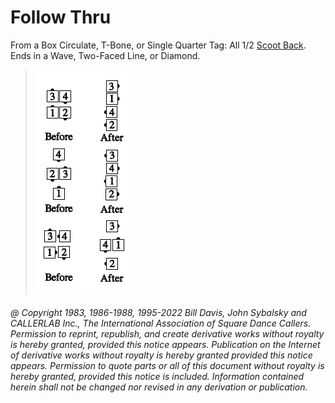 
# Follow Thru

From a Box Circulate, T-Bone, or Single Quarter Tag: All 1/2 [Scoot Back](../ms/scoot_back.md).
Ends in a Wave, Two-Faced Line, or Diamond.

> 
> ![alt](follow_thru.png)
> 

###### @ Copyright 1983, 1986-1988, 1995-2022 Bill Davis, John Sybalsky and CALLERLAB Inc., The International Association of Square Dance Callers. Permission to reprint, republish, and create derivative works without royalty is hereby granted, provided this notice appears. Publication on the Internet of derivative works without royalty is hereby granted provided this notice appears. Permission to quote parts or all of this document without royalty is hereby granted, provided this notice is included. Information contained herein shall not be changed nor revised in any derivation or publication.

